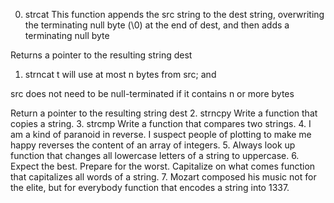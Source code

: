 0. strcat	This function appends the src string to the dest string, overwriting the terminating null byte (\0) at the end of dest, and then adds a terminating null byte

Returns a pointer to the resulting string dest
1. strncat	t will use at most n bytes from src; and

src does not need to be null-terminated if it contains n or more bytes

Return a pointer to the resulting string dest
2. strncpy	Write a function that copies a string.
3. strcmp	Write a function that compares two strings.
4. I am a kind of paranoid in reverse. I suspect people of plotting to make me happy	reverses the content of an array of integers.
5. Always look up	 function that changes all lowercase letters of a string to uppercase.
6. Expect the best. Prepare for the worst. Capitalize on what comes function that capitalizes all words of a string.
7. Mozart composed his music not for the elite, but for everybody	function that encodes a string into 1337.



